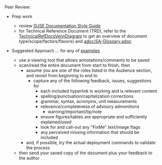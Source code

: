 
Peer Review:
- Prep work
  - review [SUSE Documentation Style Guide](https://documentation.suse.com/style/current/single-html/docu_styleguide/index.html)
  - for Technical Reference Document (TRD), refer to the [TechnicalRefDocsVennDiagram](../media/src/png/TechnicalRefDocsVennDiagram.png) to get an overview of document type/scope/factors/flavors) and [adoc/SA-Glossary.adoc](https://raw.githubusercontent.com/gogbac/RancherDocsRep1/main/adoc/SA-Glossary.adoc)

- Suggested Approach ... for any of [examples](../examples)
  - use a viewing tool that allows annotations/comments to be saved
  - scan/read the entire document from start to finish, then
    - assume you are one of the roles listed in the Audience section, and revisit from beginning to end to
      - capture any of the following feedback, issues, suggestions for
        - each included hyperlink is working and is relevant content
        - spelling/punctuation/capitalization corrections
        - grammar, syntax, acronyms, unit measurements
        - relevance/completeness of advisory admonitions
          - warning/important/tip/note
        - ensure figures/tables are appropriate and sufficiently explained/used
        - look for and call-out any "FixMe" text/image flags
        - any perceived missing information that should be included
    - and, if possible, try the actual deployment commands to validate the process
  - then send your saved copy of the document plus your feedback to the author
